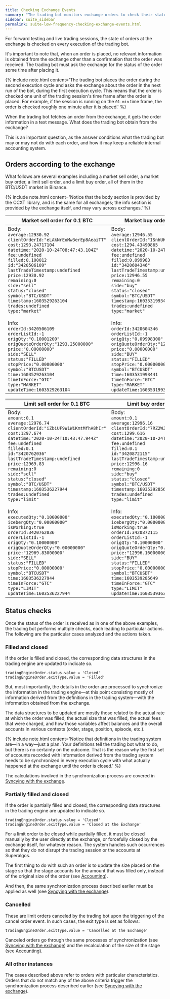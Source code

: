 ```yaml
---
title: Checking Exchange Events
summary: "The trading bot monitors exchange orders to check their status analyzing multiple possible scenarios."
sidebar: suite_sidebar
permalink: suite-low-frequency-checking-exchange-events.html
---
```


For forward testing and live trading sessions, the state of orders at the exchange is checked on every execution of the trading bot.

It's important to note that, when an order is placed, no relevant information is obtained from the exchange other than a confirmation that the order was received. The trading bot must ask the exchange for the status of the order some time after placing it. 

{% include note.html content='The trading bot places the order during the second execution cycle and asks the exchange about the order in the next run of the bot, during the first execution cycle. This means that the order is checked one unit of the trading session's time frame after the order is placed. For example, if the session is running on the ```01-min``` time frame, the order is checked roughly one minute after it is placed.' %}

When the trading bot fetches an order from the exchange, it gets the order information in a text message. What does the trading bot obtain from the exchange?

This is an important question, as the answer conditions what the trading bot may or may not do with each order, and how it may keep a reliable internal accounting system.

## Orders according to the exchange

What follows are several examples including a market sell order, a market buy order, a limit sell order, and a limit buy order, all of them in the BTC/USDT market in Binance.

{% include note.html content='Notice that the body section is provided by the CCXT library, and is the same for all exchanges; the info section is provided by the exchange itself, and may vary across exchanges.' %}

<table>
    <thead>
        <tr>
            <th>Market sell order for 0.1 BTC</th>
            <th>Market buy order for 0.1 BTC</th>
        </tr>
    </thead>
    <tbody>
        <tr>
            <td>
Body:
<code>
average:12930.92
clientOrderId:"eLAkNrEoMw3erEp8AeaiTT"
cost:1293.24717104
datetime:"2020-10-24T08:47:43.104Z"
fee:undefined
filled:0.100012
id:"3420506109"
lastTradeTimestamp:undefined
price:12930.92
remaining:0
side:"sell"
status:"closed"
symbol:"BTC/USDT"
timestamp:1603529263104
trades:undefined
type:"market"
</code>
<br/>
Info:
<code>
orderId:3420506109
orderListId:-1
origQty:"0.10001200"
origQuoteOrderQty:"1293.25000000"
price:"0.00000000"
side:"SELL"
status:"FILLED"
stopPrice:"0.00000000"
symbol:"BTCUSDT"
time:1603529263104
timeInForce:"GTC"
type:"MARKET"
updateTime:1603529263104
</code>
            </td>
            <td>
Body:
<code>
average:12946.55
clientOrderId:"ISnhUKi1BxsJdWL1sQ8XmJ"
cost:1294.43490865
datetime:"2020-10-24T09:33:13.441Z"
fee:undefined
filled:0.099983
id:"3420604346"
lastTradeTimestamp:undefined
price:12946.55
remaining:0
side:"buy"
status:"closed"
symbol:"BTC/USDT"
timestamp:1603531993441
trades:undefined
type:"market"
</code>
<br/>
Info:
<code>
orderId:3420604346
orderListId:-1
origQty:"0.09998300"
origQuoteOrderQty:"1294.44000000"
price:"0.00000000"
side:"BUY"
status:"FILLED"
stopPrice:"0.00000000"
symbol:"BTCUSDT"
time:1603531993441
timeInForce:"GTC"
type:"MARKET"
updateTime:1603531993441
</code>
            </td>
        </tr>
    </tbody>
</table>

<table>
    <thead>
        <tr>
            <th>Limit sell order for 0.1 BTC</th>
            <th>Limit buy order for 0.1 BTC</th>
        </tr>
    </thead>
    <tbody>
        <tr>
            <td>
Body:
<code>
amount:0.1
average:12976.74
clientOrderId:"iZbiUF9W1WiKmtMfhA8hIr"
cost:1297.674
datetime:"2020-10-24T10:43:47.944Z"
fee:undefined
filled:0.1
id:"3420762036"
lastTradeTimestamp:undefined
price:12969.83
remaining:0
side:"sell"
status:"closed"
symbol:"BTC/USDT"
timestamp:1603536227944
trades:undefined
type:"limit"
</code>
<br/>
Info:
<code>
executedQty:"0.10000000"
icebergQty:"0.00000000"
isWorking:true
orderId:3420762036
orderListId:-1
origQty:"0.10000000"
origQuoteOrderQty:"0.00000000"
price:"12969.83000000"
side:"SELL"
status:"FILLED"
stopPrice:"0.00000000"
symbol:"BTCUSDT"
time:1603536227944
timeInForce:"GTC"
type:"LIMIT"
updateTime:1603536227944
</code>
            </td>
            <td>
Body:
<code>
amount:0.1
average:12996.16
clientOrderId:"7RZ2WJDMO5uaUOkvgJhqru"
cost:1299.616
datetime:"2020-10-24T11:34:45.649Z"
fee:undefined
filled:0.1
id:"3420872115"
lastTradeTimestamp:undefined
price:12996.16
remaining:0
side:"buy"
status:"closed"
symbol:"BTC/USDT"
timestamp:1603539285649
trades:undefined
type:"limit"
</code>
<br/>
Info:
<code>
executedQty:"0.10000000"
icebergQty:"0.00000000"
isWorking:true
orderId:3420872115
orderListId:-1
origQty:"0.10000000"
origQuoteOrderQty:"0.00000000"
price:"12996.16000000"
side:"BUY"
status:"FILLED"
stopPrice:"0.00000000"
symbol:"BTCUSDT"
time:1603539285649
timeInForce:"GTC"
type:"LIMIT"
updateTime:1603539363997
</code>
            </td>
        </tr>
    </tbody>
</table>

## Status checks

Once the status of the order is received as in one of the above examples, the trading bot performs multiple checks, each leading to particular actions. The following are the particular cases analyzed and the actions taken.

### Filled and closed

If the order is filled and closed, the corresponding data structures in the trading engine are updated to indicate so.

```
tradingEngineOrder.status.value = 'Closed'
tradingEngineOrder.exitType.value = 'Filled'
```

But, most importantly, the details in the order are processed to synchronize the information in the trading engine&mdash;at this point consisting mostly of information derived from the definitions in the trading system&mdash;with the information obtained from the exchange. 

The data structures to be updated are mostly those related to the actual rate at which the order was filled, the actual size that was filled, the actual fees that were charged, and how those variables affect balances and the overall accounts in various contexts (order, stage, position, episode, etc.).

{% include note.html content='Notice that definitions in the trading system are&mdash;in a way&mdash;just a plan. Your definitions tell the trading bot what to do, but there is no certainty on the outcome. That is the reason why the first set of accounts recorded with information derived from the trading system needs to be synchronized in every execution cycle with what actually happened at the exchange until the order is closed.' %}

The calculations involved in the synchronization process are covered in [Syncying with the exchange](suite-low-frequency-syncing-with-the-exchange.html).

### Partially filled and closed

If the order is partially filled and closed, the corresponding data structures in the trading engine are updated to indicate so.

```
tradingEngineOrder.status.value = 'Closed'
tradingEngineOrder.exitType.value = 'Closed at the Exchange'
```

For a limit order to be closed while partially filled, it must be closed manually by the user directly at the exchange, or forcefully closed by the exchange itself, for whatever reason. The system handles such occurrences so that they do not disrupt the trading session or the accounts at Superalgos.

The first thing to do with such an order is to update the size placed on the stage so that the stage accounts for the amount that was filled only, instead of the original size of the order (see [Accounting](suite-low-frequency-accounting.html)). 

And then, the same synchronization process described earlier must be applied as well (see [Syncying with the exchange](suite-low-frequency-syncing-with-the-exchange.html)).

### Cancelled

These are limit orders canceled by the trading bot upon the triggering of the cancel order event. In such cases, the exit type is set as follows:

```
tradingEngineOrder.exitType.value = 'Cancelled at the Exchange'
```

Canceled orders go through the same processes of synchronization (see [Syncying with the exchange](suite-low-frequency-syncing-with-the-exchange.html)) and the recalculation of the size of the stage (see [Accounting](suite-low-frequency-accounting.html)).

### All other instances

The cases described above refer to orders with particular characteristics. Orders that do not match any of the above criteria trigger the synchronization process described earlier (see [Syncying with the exchange](suite-low-frequency-syncing-with-the-exchange.html)).

